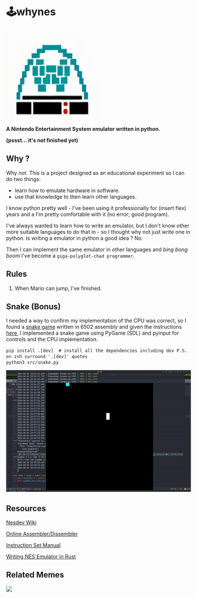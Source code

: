 # 🕹️whynes
<img src="https://github.com/thomascrha/whynes/blob/main/whynes.png?raw=true" align="middle" width="250" height="250">

__A Nintendo Entertainment System emulator written in python.__

__(pssst... it's not finished yet)__

## Why ?


Why not. This is a project designed as an educational experiment so I can do two things:

* learn how to emulate hardware in software.
* use that knowledge to then learn other languages.

I know python pretty well - I've been using it professionally for (insert flex) years and a I'm pretty comfortable with
it (no error; good program).

I've always wanted to learn how to write an emulator, but I don't know other more suitable languages to do that in - so
I thought why not just write one in python. Is writing a emulator in python a good idea ? No.

Then I can implement the same emulator in other languages and *bing bong boom* I've become a
`giga-polyglot-chad programmer`.

## Rules

1. When Mario can jump, I've finished.

## Snake (Bonus)

I needed a way to confirm my implementation of the CPU was correct, so I found a [snake game](https://gist.github.com/wkjagt/9043907)
written in 6502 assembly and given the instructions [here](https://bugzmanov.github.io/nes_ebook/chapter_3_4.html), I
implemented a snake game using PyGame (SDL) and pyinput for controls and the CPU implementation.


```console
pip install .[dev]  # install all the dependencies including dev P.S. on zsh surround '.[dev]' quotes
python3 src/snake.py
```

<img src="https://github.com/thomascrha/whynes/blob/main/snake-boi.gif?raw=true" align="centre">

## Resources

[Nesdev Wiki](http://wiki.nesdev.com/w/index.php/Nesdev_Wiki)

[Online Assembler/Dissembler](https://skilldrick.github.io/easy6502/)

[Instruction Set Manual](https://www.pagetable.com/c64ref/6502/?tab=2)

[Writing NES Emulator in Rust](https://bugzmanov.github.io/nes_ebook/chapter_1.html)

## Related Memes
<img src="https://media.tenor.com/KA4TdkOcYT8AAAAM/jeff-goldblum.gif" width="70%">
